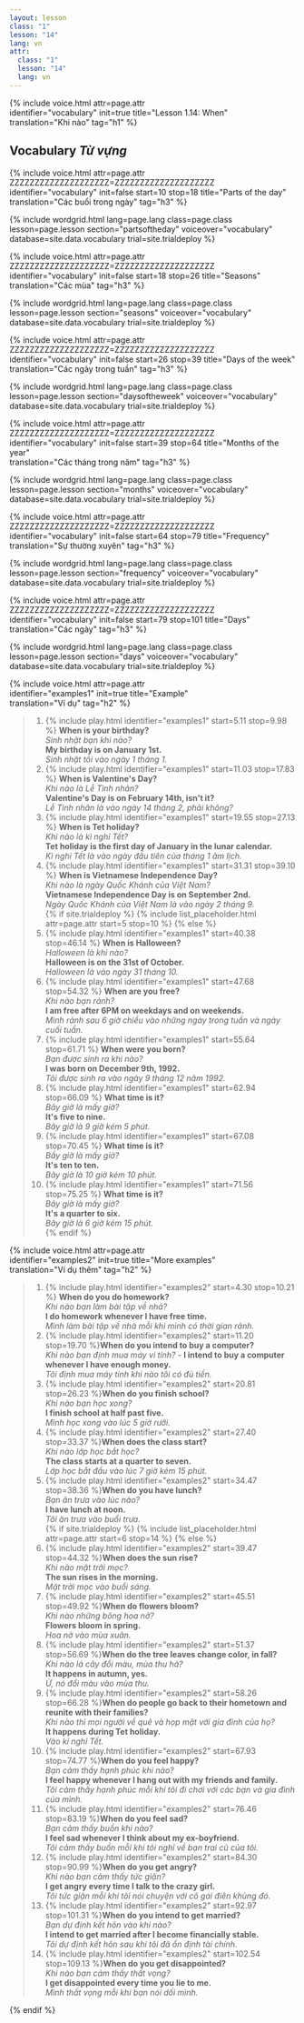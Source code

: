 ```yaml
---
layout: lesson
class: "1"
lesson: "14"
lang: vn
attr:
  class: "1"
  lesson: "14"
  lang: vn
---
```

{%  include voice.html attr=page.attr  
	identifier="vocabulary"  init=true
	title="Lesson 1.14: When"        
	translation="Khi nào"
    tag="h1" %}

## Vocabulary   *Từ vựng*

{%  include voice.html attr=page.attr    ZZZZZZZZZZZZZZZZZZZZ=ZZZZZZZZZZZZZZZZZZZZ
	identifier="vocabulary"  init=false start=10 stop=18
	title="Parts of the day"        
	translation="Các buổi trong ngày"
    tag="h3" %}

{% include wordgrid.html lang=page.lang
		class=page.class 
		lesson=page.lesson 
		section="partsoftheday"
		voiceover="vocabulary"
		database=site.data.vocabulary 
		trial=site.trialdeploy %}

{%  include voice.html attr=page.attr    ZZZZZZZZZZZZZZZZZZZZ=ZZZZZZZZZZZZZZZZZZZZ
	identifier="vocabulary"  init=false start=18 stop=26
	title="Seasons"        
	translation="Các mùa"
    tag="h3" %}

{% include wordgrid.html lang=page.lang
		class=page.class 
		lesson=page.lesson 
		section="seasons"
		voiceover="vocabulary"
		database=site.data.vocabulary 
		trial=site.trialdeploy %}
		
{%  include voice.html attr=page.attr    ZZZZZZZZZZZZZZZZZZZZ=ZZZZZZZZZZZZZZZZZZZZ
	identifier="vocabulary"  init=false start=26 stop=39
	title="Days of the week"        
	translation="Các ngày trong tuần"
    tag="h3" %}


{% include wordgrid.html lang=page.lang
		class=page.class 
		lesson=page.lesson 
		section="daysoftheweek"
		voiceover="vocabulary"
		database=site.data.vocabulary 
		trial=site.trialdeploy %}

{%  include voice.html attr=page.attr    ZZZZZZZZZZZZZZZZZZZZ=ZZZZZZZZZZZZZZZZZZZZ
	identifier="vocabulary"  init=false start=39 stop=64
	title="Months of the year"        
	translation="Các tháng trong năm"
    tag="h3" %}

{% include wordgrid.html lang=page.lang
		class=page.class 
		lesson=page.lesson 
		section="months"
		voiceover="vocabulary"
		database=site.data.vocabulary 
		trial=site.trialdeploy %}

{%  include voice.html attr=page.attr    ZZZZZZZZZZZZZZZZZZZZ=ZZZZZZZZZZZZZZZZZZZZ
	identifier="vocabulary"  init=false start=64 stop=79
	title="Frequency"        
	translation="Sự thường xuyên"
    tag="h3" %}

{% include wordgrid.html lang=page.lang
		class=page.class 
		lesson=page.lesson 
		section="frequency"
		voiceover="vocabulary"
		database=site.data.vocabulary 
		trial=site.trialdeploy %}

{%  include voice.html attr=page.attr    ZZZZZZZZZZZZZZZZZZZZ=ZZZZZZZZZZZZZZZZZZZZ
	identifier="vocabulary"  init=false start=79 stop=101
	title="Days"        
	translation="Các ngày"
    tag="h3" %}

{% include wordgrid.html lang=page.lang
		class=page.class 
		lesson=page.lesson 
		section="days"
		voiceover="vocabulary"
		database=site.data.vocabulary 
		trial=site.trialdeploy %}

{%  include voice.html attr=page.attr  
	identifier="examples1"  init=true
	title="Example"        
	translation="Ví dụ"
    tag="h2" %}

> 1. {% include play.html identifier="examples1" start=5.11 stop=9.98 %} **When is your birthday?**           
*Sinh nhật bạn khi nào?*  
> **My birthday is on January 1st.**     
*Sinh nhật tôi vào ngày 1 tháng 1.*       
> 2. {% include play.html identifier="examples1" start=11.03 stop=17.83 %} **When is Valentine's Day?**           
*Khi nào là Lễ Tình nhân?*      
> **Valentine's Day is on February 14th, isn't it?**    
*Lễ Tình nhân là vào ngày 14 tháng 2, phải không?*       
> 3. {% include play.html identifier="examples1" start=19.55 stop=27.13 %} **When is Tet holiday?**    
*Khi nào là kì nghỉ Tết?*   
> **Tet holiday is the first day of January in the lunar calendar.**     
*Kì nghỉ Tết là vào ngày đầu tiên của tháng 1 âm lịch.*       
> 4. {% include play.html identifier="examples1" start=31.31 stop=39.10 %} **When is Vietnamese Independence Day?**   
*Khi nào là ngày Quốc Khánh của Việt Nam?*   
> **Vietnamese Independence Day is on September 2nd.**       
*Ngày Quốc Khánh của Việt Nam là vào ngày 2 tháng 9.*       
{% if site.trialdeploy %}
	{% include list_placeholder.html  attr=page.attr     start=5 stop=10 %}
	{% else %}
> 5. {% include play.html identifier="examples1" start=40.38 stop=46.14 %} **When is Halloween?**         
*Halloween là khi nào?*    
> **Halloween is on the 31st of October.**    
*Halloween là vào ngày 31 tháng 10.*     
> 6. {% include play.html identifier="examples1" start=47.68 stop=54.32 %} **When are you free?**        
*Khi nào bạn rảnh?*    
> **I am free after 6PM on weekdays and on weekends.**   
*Mình rảnh sau 6 giờ chiều vào những ngày trong tuần và ngày cuối tuần.*     
> 7. {% include play.html identifier="examples1" start=55.64 stop=61.71 %} **When were you born?**        
*Bạn được sinh ra khi nào?*   
> **I was born on December 9th, 1992.**    
*Tôi được sinh ra vào ngày 9 tháng 12 năm 1992.*     
> 8. {% include play.html identifier="examples1" start=62.94 stop=66.09 %} **What time is it?**        
*Bây giờ là mấy giờ?*    
> **It's five to nine.**   
*Bây giờ là 9 giờ kém 5 phút.*     
> 9. {% include play.html identifier="examples1" start=67.08 stop=70.45 %} **What time is it?**        
*Bầy giờ là mấy giờ?*    
> **It's ten to ten.**   
*Bây giờ là 10 giờ kém 10 phút.*     
> 10. {% include play.html identifier="examples1" start=71.56 stop=75.25 %} **What time is it?**   
*Bây giờ là mấy giờ?*   
> **It's a quarter to six.**     
*Bây giờ là 6 giờ kém 15 phút.*     
{% endif %}

{%  include voice.html attr=page.attr  
	identifier="examples2"  init=true
	title="More examples"        
	translation="Ví dụ thêm"
    tag="h2" %}
> 1. {% include play.html identifier="examples2" start=4.30 stop=10.21 %} **When do you do homework?**         
*Khi nào bạn làm bài tập về nhà?*   
> **I do homework whenever I have free time.**    
*Mình làm bài tập về nhà mỗi khi mình có thời gian rảnh.*       
> 2. {% include play.html identifier="examples2" start=11.20 stop=19.70 %}**When do you intend to buy a computer?**    
*Khi nào bạn định mua máy vi tính?* -
> **I intend to buy a computer whenever I have enough money.**      
*Tôi định mua máy tính khi nào tôi có đủ tiền.*      
> 3. {% include play.html identifier="examples2" start=20.81 stop=26.23 %}**When do you finish school?**          
*Khi nào bạn học xong?*  
> **I finish school at half past five.**   
*Mình học xong vào lúc 5 giờ rưỡi.*      
> 4. {% include play.html identifier="examples2" start=27.40 stop=33.37 %}**When does the class start?**       
*Khi nào lớp học bắt học?*   
> **The class starts at a quarter to seven.**   
*Lớp học bắt đầu vào lúc 7 giờ kém 15 phút.*      
> 5. {% include play.html identifier="examples2" start=34.47 stop=38.36 %}**When do you have lunch?**        
*Bạn ăn trưa vào lúc nào?*   
> **I have lunch at noon.**    
*Tôi ăn trưa vào buổi trưa.*      
{% if site.trialdeploy %}
	{% include list_placeholder.html  attr=page.attr     start=6 stop=14 %}
	{% else %}
> 6. {% include play.html identifier="examples2" start=39.47 stop=44.32 %}**When does the sun rise?**        
*Khi nào mặt trời mọc?*  
> **The sun rises in the morning.**  
*Mặt trời mọc vào buổi sáng.*     
> 7. {% include play.html identifier="examples2" start=45.51 stop=49.92 %}**When do flowers bloom?**        
*Khi nào những bông hoa nở?*   
> **Flowers bloom in spring.**   
*Hoa nở vào mùa xuân.*     
> 8. {% include play.html identifier="examples2" start=51.37 stop=56.69 %}**When do the tree leaves change color, in fall?**         
*Khi nào lá cây đổi màu, mùa thu hả?*    
> **It happens in autumn, yes.**    
*Ừ, nó đổi màu vào mùa thu.*     
> 9. {% include play.html identifier="examples2" start=58.26 stop=66.28 %}**When do people go back to their hometown and reunite with their families?**    
*Khi nào thì mọi người về quê và họp mặt với gia đình của họ?*   
> **It happens during Tet holiday.**         
*Vào kỉ nghỉ Tết.*     
> 10. {% include play.html identifier="examples2" start=67.93 stop=74.77 %}**When do you feel happy?**    
*Bạn cảm thấy hạnh phúc khi nào?*   
> **I feel happy whenever I hang out with my friends and family.**        
*Tôi cảm thấy hạnh phúc mỗi khi tôi đi chơi với các bạn và gia đình của mình.*     
> 11. {% include play.html identifier="examples2" start=76.46 stop=83.19 %}**When do you feel sad?**         
*Bạn cảm thấy buồn khi nào?*    
> **I feel sad whenever I think about my ex-boyfriend.**    
*Tôi cảm thấy buồn mỗi khi tôi nghĩ về bạn trai cũ của tôi.*     
> 12. {% include play.html identifier="examples2" start=84.30 stop=90.99 %}**When do you get angry?**          
*Khi nào bạn cảm thấy tức giận?*     
> **I get angry every time I talk to the crazy girl.**     
*Tôi tức giận mỗi khi tôi nói chuyện với cô gái điên khùng đó.*     
> 13. {% include play.html identifier="examples2" start=92.97 stop=101.31 %}**When do you intend to get married?**    
*Bạn dự định kết hôn vào khi nào?*  
> **I intend to get married after I become financially stable.**        
*Tôi dự định kết hôn sau khi tôi đã ổn định tài chính.*     
> 14. {% include play.html identifier="examples2" start=102.54 stop=109.13 %}**When do you get disappointed?**     
*Khi nào bạn cảm thấy thất vọng?*    
> **I get disappointed every time you lie to me.**    
*Mình thất vọng mỗi khi bạn nói dối mình.*     

{% endif %}


